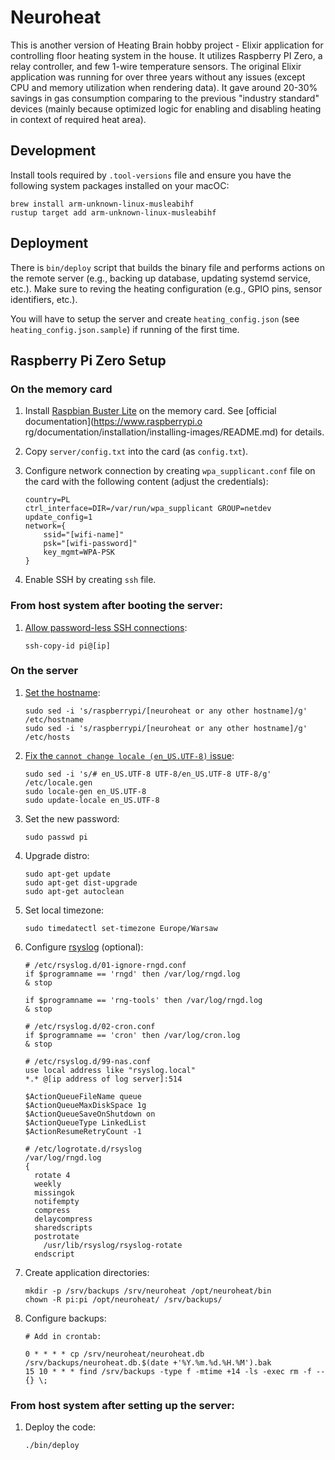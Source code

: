 # Neuroheat

This is another version of Heating Brain hobby project - Elixir application for
controlling floor heating system in the house. It utilizes Raspberry PI Zero,
a relay controller, and few 1-wire temperature sensors. The original Elixir
application was running for over three years without any issues (except CPU
and memory utilization when rendering data). It gave around 20-30% savings
in gas consumption comparing to the previous "industry standard" devices
(mainly because optimized logic for enabling and disabling heating in context
of required heat area).

## Development

Install tools required by `.tool-versions` file and ensure you have the
following system packages installed on your macOC:

```
brew install arm-unknown-linux-musleabihf
rustup target add arm-unknown-linux-musleabihf
```

## Deployment

There is `bin/deploy` script that builds the binary file and performs actions
on the remote server (e.g., backing up database, updating systemd service, etc.).
Make sure to reving the heating configuration (e.g., GPIO pins, sensor
identifiers, etc.).

You will have to setup the server and create `heating_config.json` (see
`heating_config.json.sample`) if running of the first time.

## Raspberry Pi Zero Setup

### On the memory card

1. Install [Raspbian Buster Lite](https://www.raspberrypi.org/downloads/raspbian/) on the memory card. See [official documentation](https://www.raspberrypi.o
rg/documentation/installation/installing-images/README.md) for details.
1. Copy `server/config.txt` into the card (as `config.txt`).
1. Configure network connection by creating `wpa_supplicant.conf` file on the card with the following content (adjust the credentials):

    ```
    country=PL
    ctrl_interface=DIR=/var/run/wpa_supplicant GROUP=netdev
    update_config=1
    network={
        ssid="[wifi-name]"
        psk="[wifi-password]"
        key_mgmt=WPA-PSK
    }
    ```
1. Enable SSH by creating `ssh` file.

### From host system after booting the server:

1. [Allow password-less SSH connections](https://www.raspberrypi.org/documentation/remote-access/ssh/passwordless.md):

    ```
    ssh-copy-id pi@[ip]
    ```

### On the server

1. [Set the hostname](https://thepihut.com/blogs/raspberry-pi-tutorials/19668676-renaming-your-raspberry-pi-the-hostname):

    ```
    sudo sed -i 's/raspberrypi/[neuroheat or any other hostname]/g' /etc/hostname
    sudo sed -i 's/raspberrypi/[neuroheat or any other hostname]/g' /etc/hosts
    ```

1. [Fix the `cannot change locale (en_US.UTF-8)` issue](https://www.jaredwolff.com/raspberry-pi-setting-your-locale/):

    ```
    sudo sed -i 's/# en_US.UTF-8 UTF-8/en_US.UTF-8 UTF-8/g' /etc/locale.gen
    sudo locale-gen en_US.UTF-8
    sudo update-locale en_US.UTF-8
    ```

1. Set the new password:

    ```
    sudo passwd pi
    ```

1. Upgrade distro:

    ```
    sudo apt-get update
    sudo apt-get dist-upgrade
    sudo apt-get autoclean
    ```

1. Set local timezone:

    ```
    sudo timedatectl set-timezone Europe/Warsaw
    ```

1. Configure [rsyslog](https://www.rsyslog.com/doc/master/tutorials/reliable_forwarding.html) (optional):

    ```
    # /etc/rsyslog.d/01-ignore-rngd.conf
    if $programname == 'rngd' then /var/log/rngd.log
    & stop

    if $programname == 'rng-tools' then /var/log/rngd.log
    & stop

    # /etc/rsyslog.d/02-cron.conf
    if $programname == 'cron' then /var/log/cron.log
    & stop

    # /etc/rsyslog.d/99-nas.conf
    use local address like "rsyslog.local"
    *.* @[ip address of log server]:514

    $ActionQueueFileName queue
    $ActionQueueMaxDiskSpace 1g
    $ActionQueueSaveOnShutdown on
    $ActionQueueType LinkedList
    $ActionResumeRetryCount -1

    # /etc/logrotate.d/rsyslog
    /var/log/rngd.log
    {
      rotate 4
      weekly
      missingok
      notifempty
      compress
      delaycompress
      sharedscripts
      postrotate
        /usr/lib/rsyslog/rsyslog-rotate
      endscript
    ```

1. Create application directories:

    ```
    mkdir -p /srv/backups /srv/neuroheat /opt/neuroheat/bin
    chown -R pi:pi /opt/neuroheat/ /srv/backups/
    ```

1. Configure backups:

    ```
    # Add in crontab:

    0 * * * * cp /srv/neuroheat/neuroheat.db /srv/backups/neuroheat.db.$(date +'%Y.%m.%d.%H.%M').bak
    15 10 * * * find /srv/backups -type f -mtime +14 -ls -exec rm -f -- {} \;
    ```

### From host system after setting up the server:

1. Deploy the code:

    ```
    ./bin/deploy
    ```
